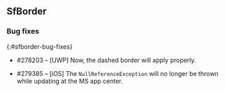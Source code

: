 ## SfBorder

### Bug fixes
{:#sfborder-bug-fixes}

* \#278203 – [UWP] Now, the dashed border will apply properly.

* \#279385 – [iOS] The `NullReferenceException` will no longer be thrown while updating at the MS app center.